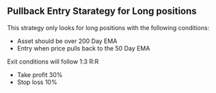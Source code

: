 ## Pullback Entry Starategy for Long positions

This strategy only looks for long positions with the following conditions:

- Asset should be over 200 Day EMA
- Entry when price pulls back to the 50 Day EMA

Exit conditions will follow 1:3 R:R

- Take profit 30%
- Stop loss 10%
